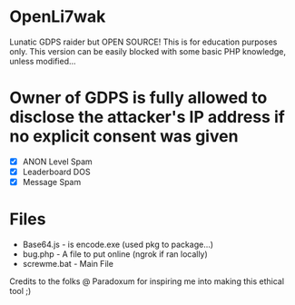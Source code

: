 # OpenLi7wak
Lunatic GDPS raider but OPEN SOURCE!
This is for education purposes only.
This version can be easily blocked with some basic PHP knowledge, unless modified...

# Owner of GDPS is fully allowed to disclose the attacker's IP address if no explicit consent was given 

- [x] ANON Level Spam
- [x] Leaderboard DOS
- [x] Message Spam

# Files
- Base64.js - is encode.exe (used pkg to package...)
- bug.php - A file to put online (ngrok if ran locally)
- screwme.bat - Main File

Credits to the folks @ Paradoxum for inspiring me into making this ethical tool ;)
